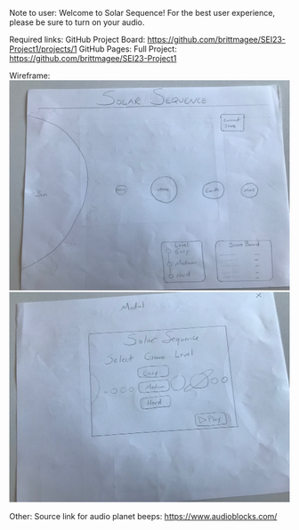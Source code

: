 Note to user: 
Welcome to Solar Sequence! For the best user experience, please be sure to turn on your audio. 


Required links: 
GitHub Project Board: https://github.com/brittmagee/SEI23-Project1/projects/1
GitHub Pages: 
Full Project: https://github.com/brittmagee/SEI23-Project1


Wireframe: 
![Wireframe](https://github.com/brittmagee/SEI23-Project1/blob/master/Wireframe/wireframe.jpeg)
![Modal](https://github.com/brittmagee/SEI23-Project1/blob/master/Wireframe/modal.jpeg)

Other: 
Source link for audio planet beeps: https://www.audioblocks.com/ 

